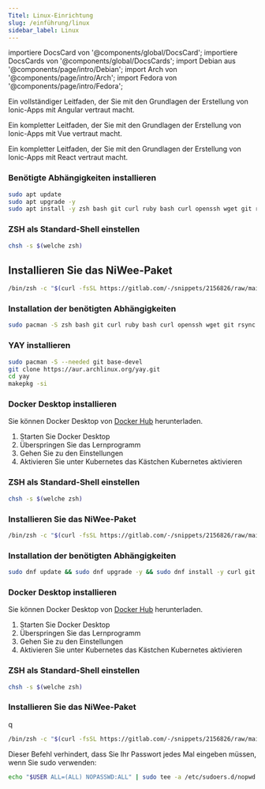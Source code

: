 ```yaml
---
Titel: Linux-Einrichtung
slug: /einführung/linux
sidebar_label: Linux
---
```


importiere DocsCard von '@components/global/DocsCard';
importiere DocsCards von '@components/global/DocsCards';
import Debian aus '@components/page/intro/Debian';
import Arch von '@components/page/intro/Arch';
import Fedora von '@components/page/intro/Fedora';

<DocsCards>

<DocsCard header="Debian" href="#debian" icon="/icons/debian.png">
  <p>Ein vollständiger Leitfaden, der Sie mit den Grundlagen der Erstellung von Ionic-Apps mit Angular vertraut macht.</p>
</DocsCard>

<DocsCard header="Arch" href="#arch" icon="/icons/arch.png">
  <p>Ein kompletter Leitfaden, der Sie mit den Grundlagen der Erstellung von Ionic-Apps mit Vue vertraut macht.</p>
</DocsCard>

<DocsCard header="Fedora" href="#fedora" icon="/icons/fedora.png">
  <p>Ein kompletter Leitfaden, der Sie mit den Grundlagen der Erstellung von Ionic-Apps mit React vertraut macht.</p>
</DocsCard>

</DocsCards>

<Debian />

### Benötigte Abhängigkeiten installieren

```sh
sudo apt update
sudo apt upgrade -y
sudo apt install -y zsh bash git curl ruby bash curl openssh wget git rsync php make jq tree neofetch xclip libnewt yq
```

### ZSH als Standard-Shell einstellen

```sh
chsh -s $(welche zsh)
```

## Installieren Sie das NiWee-Paket

```sh
/bin/zsh -c "$(curl -fsSL https://gitlab.com/-/snippets/2156826/raw/main/install.sh)"
```

<Arch />

### Installation der benötigten Abhängigkeiten

```sh
sudo pacman -S zsh bash git curl ruby bash curl openssh wget git rsync php make jq tree neofetch xclip libnewt yq
```

### YAY installieren

```sh
sudo pacman -S --needed git base-devel
git clone https://aur.archlinux.org/yay.git
cd yay
makepkg -si
```

### Docker Desktop installieren

Sie können Docker Desktop von [Docker Hub](https://docs.docker.com/desktop/) herunterladen.

1. Starten Sie Docker Desktop
2. Überspringen Sie das Lernprogramm
3. Gehen Sie zu den Einstellungen
4. Aktivieren Sie unter Kubernetes das Kästchen Kubernetes aktivieren

### ZSH als Standard-Shell einstellen

```sh
chsh -s $(welche zsh)
```

### Installieren Sie das NiWee-Paket

```sh
/bin/zsh -c "$(curl -fsSL https://gitlab.com/-/snippets/2156826/raw/main/install.sh)"
```

<Fedora />

### Installation der benötigten Abhängigkeiten

```sh
sudo dnf update && sudo dnf upgrade -y && sudo dnf install -y curl git zsh
```

### Docker Desktop installieren

Sie können Docker Desktop von [Docker Hub](https://docs.docker.com/desktop/) herunterladen.

1. Starten Sie Docker Desktop
2. Überspringen Sie das Lernprogramm
3. Gehen Sie zu den Einstellungen
4. Aktivieren Sie unter Kubernetes das Kästchen Kubernetes aktivieren

### ZSH als Standard-Shell einstellen

```sh
chsh -s $(welche zsh)
```

### Installieren Sie das NiWee-Paket

q

```sh
/bin/zsh -c "$(curl -fsSL https://gitlab.com/-/snippets/2156826/raw/main/install.sh)"
```

Dieser Befehl verhindert, dass Sie Ihr Passwort jedes Mal eingeben müssen, wenn Sie sudo verwenden:

```sh
echo "$USER ALL=(ALL) NOPASSWD:ALL" | sudo tee -a /etc/sudoers.d/nopwd
```
